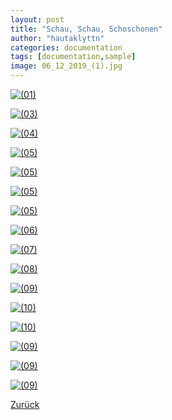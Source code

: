 ```yaml
---
layout: post
title: "Schau, Schau, Schoschonen"
author: "hautaklyttn"
categories: documentation
tags: [documentation,sample]
image: 06_12_2019_(1).jpg
---
```


<a href="../assets/img/06_12_2019_(1).jpg" data-lightbox="Fen" data-title="">![(01)](../assets/img/06_12_2019_(1).jpg)</a>

<a href="../assets/img/06_12_2019_(2).JPG" data-lightbox="Fen" data-title="">![(03)](../assets/img/06_12_2019_(2).JPG)</a>

<a href="../assets/img/06_12_2019_(3).JPG" data-lightbox="Fen" data-title="">![(04)](../assets/img/06_12_2019_(3).JPG)</a>

<a href="../assets/img/06_12_2019_(4).JPG" data-lightbox="Fen" data-title="">![(05)](../assets/img/06_12_2019_(4).JPG)</a>

<a href="../assets/img/06_12_2019_(15).jpg" data-lightbox="Fen" data-title="">![(05)](../assets/img/06_12_2019_(15).jpg)</a>

<a href="../assets/img/06_12_2019_(14).jpg" data-lightbox="Fen" data-title="">![(05)](../assets/img/06_12_2019_(14).jpg)</a>

<a href="../assets/img/06_12_2019_(16).jpg" data-lightbox="Fen" data-title="">![(05)](../assets/img/06_12_2019_(16).jpg)</a>

<a href="../assets/img/06_12_2019_(5).jpg" data-lightbox="Fen" data-title="">![(06)](../assets/img/06_12_2019_(5).jpg)</a>

<a href="../assets/img/06_12_2019_(6).jpg" data-lightbox="Fen" data-title="">![(07)](../assets/img/06_12_2019_(6).jpg)</a>

<a href="../assets/img/06_12_2019_(7).jpg" data-lightbox="Fen" data-title="">![(08)](../assets/img/06_12_2019_(7).jpg)</a>

<a href="../assets/img/06_12_2019_(8).jpg" data-lightbox="Fen" data-title="">![(09)](../assets/img/06_12_2019_(8).jpg)</a>

<a href="../assets/img/06_12_2019_(9).jpg" data-lightbox="Fen" data-title="">![(10)](../assets/img/06_12_2019_(9).jpg)</a>

<a href="../assets/img/06_12_2019_(10).jpg" data-lightbox="Fen" data-title="">![(10)](../assets/img/06_12_2019_(10).jpg)</a>

<a href="../assets/img/06_12_2019_(11).jpg" data-lightbox="Fen" data-title="">![(09)](../assets/img/06_12_2019_(11).jpg)</a>

<a href="../assets/img/06_12_2019_(12).jpg" data-lightbox="Fen" data-title="">![(09)](../assets/img/06_12_2019_(12).jpg)</a>

<a href="../assets/img/06_12_2019_(13).jpg" data-lightbox="Fen" data-title="">![(09)](../assets/img/06_12_2019_(13).jpg)</a>

[Zurück](/hausblog)  
